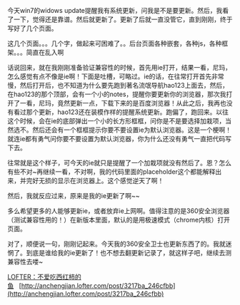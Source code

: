 今天win7的widows update提醒我有系统更新，问我是不是要更新。然后，我看了一下，觉得还是靠谱。然后就更新了。更新了后就一直没管它，直到刚刚，终于写好了几个页面。

这几个页面。。。几个字，做起来可困难了。。后台页面各种嵌套，各种js，各种框架。。。简直在乱入啊

话说回来，就在我刚刚准备验证兼容性的时候，首先用ie打开，结果一看，尼玛，怎么感觉有点不像是ie啊！下面是吐槽，可略过。ie的话，在往常打开首先非常慢，然后打开后，也不知道为什么要先跑到著名流氓导航hao123上面去，然后，在hao123的那个顶部，会有一个小的notes，提醒你要更新你的浏览器，那次我打开了一看，尼玛，竟然更新一点，下载下来的是百度浏览器！从此之后，我再也没有看过那个更新，hao123还在装模作样的提醒系统更新。跑偏了，跑回来。以往这个时候，会在ie的底部弹出一个小的长方形框框，问你是不是要选择加栽项，当然选不。然后还会有一个框框提示你要不要设置ie为默认浏览器。这是一个梗啊！就连ie都有勇气问你要不要设置为默认浏览器，你为什么还没有勇气一直把代码写下去。

往常就是这个样子，可今天的ie就只是提醒了一个加栽项就没有然后了。恩？怎么有些不对~再继续一看，不对啊，我的代码里面的placeholder这个都能解释出来，并完好无损的显示在浏览器上。这个感觉逆天了啊！

然后，我就反应过来，原来是我的ie更新了啊~~

多么希望更多的人能够更新ie，或者放弃ie上网啊。值得注意的是360安全浏览器（测试兼容性用的！）在新版本里面，默认的是用极速模式（chrome内核）打开页面。

对了，顺便说一句，刚刚记起来。今天我的360安全卫士也更新东西了的。我就迷惘了。到底是谁给我的ie更新了！也不想去翻更新记录了，就这样子吧，继续去测兼容性去喽~

[LOFTER：不爱吃西红柿的鱼](http://anchengjian.lofter.com)&nbsp;&nbsp;&nbsp;[http://anchengjian.lofter.com/post/3217ba_246cfbb](http://anchengjian.lofter.com/post/3217ba_246cfbb)